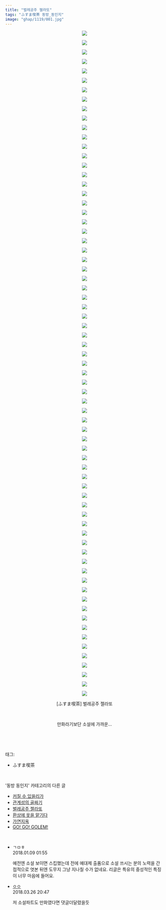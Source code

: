 ```yaml
---
title: "벌레공주 젤라또"
tags: "ふすま喫茶 동방_동인지"
image: "ghap/1119/001.jpg"
---
```

<div class="article">
<p style="text-align: center; clear: none; float: none;"><img src="{{ site.nasurl }}/ghap/1119/001.jpg"/></p>
<p style="text-align: center; clear: none; float: none;"><img src="{{ site.nasurl }}/ghap/1119/002.jpg"/></p>
<p style="text-align: center; clear: none; float: none;"><img src="{{ site.nasurl }}/ghap/1119/003.jpg"/></p>
<p style="text-align: center; clear: none; float: none;"><img src="{{ site.nasurl }}/ghap/1119/004.jpg"/></p>
<p style="text-align: center; clear: none; float: none;"><img src="{{ site.nasurl }}/ghap/1119/005.jpg"/></p>
<p style="text-align: center; clear: none; float: none;"><img src="{{ site.nasurl }}/ghap/1119/006.jpg"/></p>
<p style="text-align: center; clear: none; float: none;"><img src="{{ site.nasurl }}/ghap/1119/007.jpg"/></p>
<p style="text-align: center; clear: none; float: none;"><img src="{{ site.nasurl }}/ghap/1119/008.jpg"/></p>
<p style="text-align: center; clear: none; float: none;"><img src="{{ site.nasurl }}/ghap/1119/009.jpg"/></p>
<p style="text-align: center; clear: none; float: none;"><img src="{{ site.nasurl }}/ghap/1119/010.jpg"/></p>
<p style="text-align: center; clear: none; float: none;"><img src="{{ site.nasurl }}/ghap/1119/011.jpg"/></p>
<p style="text-align: center; clear: none; float: none;"><img src="{{ site.nasurl }}/ghap/1119/012.jpg"/></p>
<p style="text-align: center; clear: none; float: none;"><img src="{{ site.nasurl }}/ghap/1119/013.jpg"/></p>
<p style="text-align: center; clear: none; float: none;"><img src="{{ site.nasurl }}/ghap/1119/014.jpg"/></p>
<p style="text-align: center; clear: none; float: none;"><img src="{{ site.nasurl }}/ghap/1119/015.jpg"/></p>
<p style="text-align: center; clear: none; float: none;"><img src="{{ site.nasurl }}/ghap/1119/016.jpg"/></p>
<p style="text-align: center; clear: none; float: none;"><img src="{{ site.nasurl }}/ghap/1119/017.jpg"/></p>
<p style="text-align: center; clear: none; float: none;"><img src="{{ site.nasurl }}/ghap/1119/018.jpg"/></p>
<p style="text-align: center; clear: none; float: none;"><img src="{{ site.nasurl }}/ghap/1119/019.jpg"/></p>
<p style="text-align: center; clear: none; float: none;"><img src="{{ site.nasurl }}/ghap/1119/020.jpg"/></p>
<p style="text-align: center; clear: none; float: none;"><img src="{{ site.nasurl }}/ghap/1119/021.jpg"/></p>
<p style="text-align: center; clear: none; float: none;"><img src="{{ site.nasurl }}/ghap/1119/022.jpg"/></p>
<p style="text-align: center; clear: none; float: none;"><img src="{{ site.nasurl }}/ghap/1119/023.jpg"/></p>
<p style="text-align: center; clear: none; float: none;"><img src="{{ site.nasurl }}/ghap/1119/024.jpg"/></p>
<p style="text-align: center; clear: none; float: none;"><img src="{{ site.nasurl }}/ghap/1119/025.jpg"/></p>
<p style="text-align: center; clear: none; float: none;"><img src="{{ site.nasurl }}/ghap/1119/026.jpg"/></p>
<p style="text-align: center; clear: none; float: none;"><img src="{{ site.nasurl }}/ghap/1119/027.jpg"/></p>
<p style="text-align: center; clear: none; float: none;"><img src="{{ site.nasurl }}/ghap/1119/028.jpg"/></p>
<p style="text-align: center; clear: none; float: none;"><img src="{{ site.nasurl }}/ghap/1119/029.jpg"/></p>
<p style="text-align: center; clear: none; float: none;"><img src="{{ site.nasurl }}/ghap/1119/030.jpg"/></p>
<p style="text-align: center; clear: none; float: none;"><img src="{{ site.nasurl }}/ghap/1119/031.jpg"/></p>
<p style="text-align: center; clear: none; float: none;"><img src="{{ site.nasurl }}/ghap/1119/032.jpg"/></p>
<p style="text-align: center; clear: none; float: none;"><img src="{{ site.nasurl }}/ghap/1119/033.jpg"/></p>
<p style="text-align: center; clear: none; float: none;"><img src="{{ site.nasurl }}/ghap/1119/034.jpg"/></p>
<p style="text-align: center; clear: none; float: none;"><img src="{{ site.nasurl }}/ghap/1119/035.jpg"/></p>
<p style="text-align: center; clear: none; float: none;"><img src="{{ site.nasurl }}/ghap/1119/036.jpg"/></p>
<p style="text-align: center; clear: none; float: none;"><img src="{{ site.nasurl }}/ghap/1119/037.jpg"/></p>
<p style="text-align: center; clear: none; float: none;"><img src="{{ site.nasurl }}/ghap/1119/038.jpg"/></p>
<p style="text-align: center; clear: none; float: none;"><img src="{{ site.nasurl }}/ghap/1119/039.jpg"/></p>
<p style="text-align: center; clear: none; float: none;"><img src="{{ site.nasurl }}/ghap/1119/040.jpg"/></p>
<p style="text-align: center; clear: none; float: none;"><img src="{{ site.nasurl }}/ghap/1119/041.jpg"/></p>
<p style="text-align: center; clear: none; float: none;"><img src="{{ site.nasurl }}/ghap/1119/042.jpg"/></p>
<p style="text-align: center; clear: none; float: none;"><img src="{{ site.nasurl }}/ghap/1119/043.jpg"/></p>
<p style="text-align: center; clear: none; float: none;"><img src="{{ site.nasurl }}/ghap/1119/044.jpg"/></p>
<p style="text-align: center; clear: none; float: none;"><img src="{{ site.nasurl }}/ghap/1119/045.jpg"/></p>
<p style="text-align: center; clear: none; float: none;"><img src="{{ site.nasurl }}/ghap/1119/046.jpg"/></p>
<p style="text-align: center; clear: none; float: none;"><img src="{{ site.nasurl }}/ghap/1119/047.jpg"/></p>
<p style="text-align: center; clear: none; float: none;"><img src="{{ site.nasurl }}/ghap/1119/048.jpg"/></p>
<p style="text-align: center; clear: none; float: none;"><img src="{{ site.nasurl }}/ghap/1119/049.jpg"/></p>
<p style="text-align: center; clear: none; float: none;"><img src="{{ site.nasurl }}/ghap/1119/050.jpg"/></p>
<p style="text-align: center; clear: none; float: none;"><img src="{{ site.nasurl }}/ghap/1119/051.jpg"/></p>
<p style="text-align: center; clear: none; float: none;"><img src="{{ site.nasurl }}/ghap/1119/052.jpg"/></p>
<p style="text-align: center; clear: none; float: none;"><img src="{{ site.nasurl }}/ghap/1119/053.jpg"/></p>
<p style="text-align: center; clear: none; float: none;"><img src="{{ site.nasurl }}/ghap/1119/054.jpg"/></p>
<p style="text-align: center; clear: none; float: none;"><img src="{{ site.nasurl }}/ghap/1119/055.jpg"/></p>
<p style="text-align: center; clear: none; float: none;"><img src="{{ site.nasurl }}/ghap/1119/056.jpg"/></p>
<p style="text-align: center; clear: none; float: none;"><img src="{{ site.nasurl }}/ghap/1119/057.jpg"/></p>
<p style="text-align: center; clear: none; float: none;"><img src="{{ site.nasurl }}/ghap/1119/058.jpg"/></p>
<p style="text-align: center; clear: none; float: none;"><img src="{{ site.nasurl }}/ghap/1119/059.jpg"/></p>
<p style="text-align: center; clear: none; float: none;"><img src="{{ site.nasurl }}/ghap/1119/060.jpg"/></p>
<p style="text-align: center; clear: none; float: none;"><img src="{{ site.nasurl }}/ghap/1119/061.jpg"/></p>
<p style="text-align: center; clear: none; float: none;"><img src="{{ site.nasurl }}/ghap/1119/062.jpg"/></p>
<p style="text-align: center; clear: none; float: none;"><img src="{{ site.nasurl }}/ghap/1119/063.jpg"/></p>
<p style="text-align: center; clear: none; float: none;"><img src="{{ site.nasurl }}/ghap/1119/064.jpg"/></p>
<p style="text-align: center; clear: none; float: none;"><img src="{{ site.nasurl }}/ghap/1119/065.jpg"/></p>
<p style="text-align: center; clear: none; float: none;"><img src="{{ site.nasurl }}/ghap/1119/066.jpg"/></p>
<p style="text-align: center; clear: none; float: none;"><img src="{{ site.nasurl }}/ghap/1119/067.jpg"/></p>
<p style="text-align: center; clear: none; float: none;"><img src="{{ site.nasurl }}/ghap/1119/068.jpg"/></p>
<p style="text-align: center; clear: none; float: none;"><img src="{{ site.nasurl }}/ghap/1119/069.jpg"/></p>
<p style="text-align: center; clear: none; float: none;"><img src="{{ site.nasurl }}/ghap/1119/070.jpg"/></p>
<p style="text-align: center; clear: none; float: none;"><img src="{{ site.nasurl }}/ghap/1119/071.jpg"/></p>
<p style="text-align: center; clear: none; float: none;">[ふすま喫茶] 벌레공주 젤라또</p>
<p style="text-align: center; clear: none; float: none;"><br/></p>
<p style="text-align: center; clear: none; float: none;">만화라기보단 소설에 가까운...<br/></p>
<p><br/></p>
</div><br/>
<div class="tagTrail">
<p>태그: </p>
<ul>
<li>ふすま喫茶</li>
</ul>
</div><br/>
<div class="another">
<p>'동방 동인지' 카테고리의 다른 글</p>
<ul>
<li><a href="/2016-07-26-ghap_1121">커질 수 있을리가</a></li>
<li><a href="/2016-07-26-ghap_1120">관계성의 골짜기</a></li>
<li><a href="/2016-07-26-ghap_1119">벌레공주 젤라또</a></li>
<li><a href="/2016-07-26-ghap_1117">환상에 옷을 맡기다</a></li>
<li><a href="/2016-07-26-ghap_1116">가연지옥</a></li>
<li><a href="/2016-07-26-ghap_1115">GO! GO! GOLEM!</a></li>
</ul>
</div><br/>
<div class="cb_module cb_fluid">
<div class="cb_wrt cb_profile">
<div class="comment">
<ul>
<li class="cb_thumb_off" id="comment15169628">
<div class="cb_comment_area">
<div class="cb_info_area">
<div class="cb_section">
<span class="cb_nick_name">ㄱㅁㅎ</span>
</div>
<div class="cb_section">
<span class="cb_date">2018.01.09 01:55 </span>
</div>
</div>
<div class="cb_dsc_comment">
<p class="cb_dsc">
											예전엔 소설 보이면 스킵했는데 전에 예대제 출품으로 소설 쓰시는 분의 노력을 간접적으로 엿본 뒤엔 도무지 그냥 지나칠 수가 없네요. 리글은 특유의 중성적인 특징이 너무 마음에 들어요.
										</p>
</div>
</div></li>
<li class="cb_thumb_off" id="comment15227772">
<div class="cb_comment_area">
<div class="cb_info_area">
<div class="cb_section">
<span class="cb_nick_name"> <a href="http://http:/gggtttt" onclick="return openLinkInNewWindow(this)">ㅇㅇ</a></span>
</div>
<div class="cb_section">
<span class="cb_date">2018.03.26 20:47 </span>
</div>
</div>
<div class="cb_dsc_comment">
<p class="cb_dsc">
											저 소설파트도 만화였다면 댓글더달렸을듯
										</p>
</div>
</div></li>
</ul>
</div>
</div><!-- commentList close -->
</div><br/>
